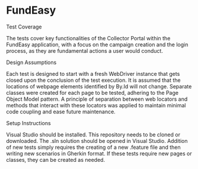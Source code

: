 # FundEasy

Test Coverage

The tests cover key functionalities of the Collector Portal within the FundEasy application, with a focus on the campaign creation and the login process, as they are fundamental actions a user would conduct.

Design Assumptions

Each test is designed to start with a fresh WebDriver instance that gets closed upon the conclusion of the test execution.
It is assumed that the locations of webpage elements identified by By.Id will not change.
Separate classes were created for each page to be tested, adhering to the Page Object Model pattern.
A principle of separation between web locators and methods that interact with these locators was applied to maintain minimal code coupling and ease future maintenance.

Setup Instructions

Visual Studio should be installed.
This repository needs to be cloned or downloaded.
The .sln solution should be opened in Visual Studio.
Addition of new tests simply requires the creating of a new .feature file and then writing new scenarios in Gherkin format. If these tests require new pages or classes, they can be created as needed.
